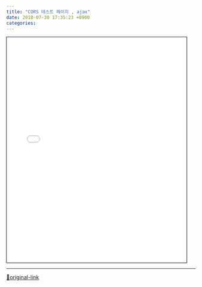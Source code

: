 ```yaml
---
title: "CORS 테스트 페이지 , ajax"
date: 2018-07-30 17:35:23 +0900
categories: 
---
```

  

<iframe frameborder="1" height="600" src="/web_work/doc/js/cors/" style="border-width: 1px; border-style: solid; border-color: rgb(0, 0, 0);" width="95%"></iframe>



***
[🔗original-link](http://www.mins01.com/mh/tech/read/1178)